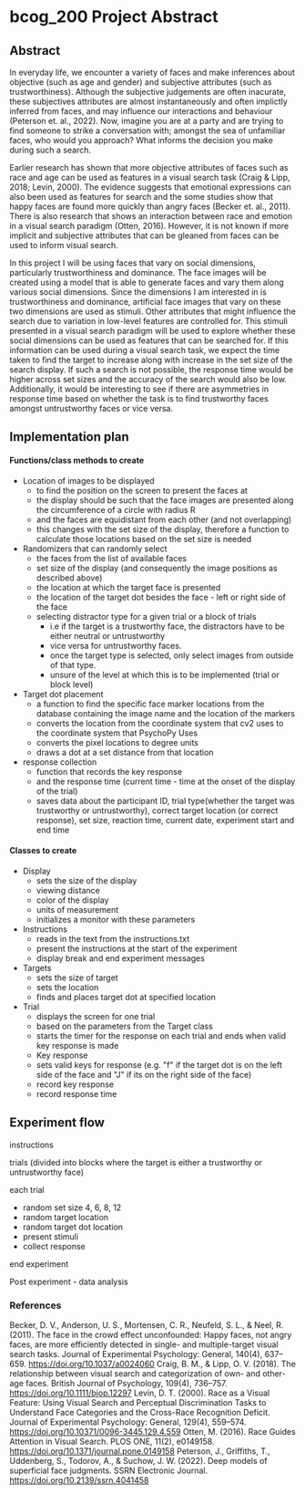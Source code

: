 # bcog_200 Project Abstract 

## Abstract

In everyday life, we encounter a variety of faces and make inferences about objective (such as age and gender) and subjective attributes (such as trustworthiness). Although the subjective judgements are often inacurate, these subjectives attributes are almost instantaneously and often implictly inferred from faces, and may influence our interactions and behaviour (Peterson et. al., 2022). Now, imagine you are at a party and are trying to find someone to strike a conversation with; amongst the sea of unfamiliar faces, who would you approach? What informs the decision you make during such a search. 

Earlier research has shown that more objective attributes of faces such as race and age can be used as features in a visual search task (Craig & Lipp, 2018; Levin, 2000). The evidence suggests that emotional expressions can also been used as features for search and the some studies show that happy faces are found more quickly than angry faces (Becker et. al., 2011). There is also research that shows an interaction between race and emotion in a visual search paradigm (Otten, 2016). However, it is not known if more implicit and subjective attributes that can be gleaned from faces can be used to inform visual search. 

In this project I will be using faces that vary on social dimensions, particularly trustworthiness and dominance. The face images will be created using a model that is able to generate faces and vary them along various social dimensions. Since the dimensions I am interested in is trustworthiness and dominance, artificial face images that vary on these two dimensions are used as stimuli. Other attributes that might influence the search due to variation in low-level features are controlled for. This stimuli presented in a visual search paradigm will be used to explore whether these social dimensions can be used as features that can be searched for. If this information can be used during a visual search task, we expect the time taken to find the target to increase along with increase in the set size of the search display. If such a search is not possible, the response time would be higher across set sizes and the accuracy of the search would also be low. Additionally, it would be interesting to see if there are asymmetries in response time based on whether the task is to find trustworthy faces amongst untrustworthy faces or vice versa. 

## Implementation plan
#### Functions/class methods to create 
- Location of images to be displayed
    - to find the position on the screen to present the faces at
    - the display should be such that the face images are presented along the circumference of a circle with radius R 
    - and the faces are equidistant from each other (and not overlapping)
    - this changes with the set size of the display, therefore a function to calculate those locations based on the set size is needed 
- Randomizers that can randomly select
    - the faces from the list of available faces
    - set size of the display (and consequently the image positions as described above)
    - the location at which the target face is presented
    - the location of the target dot besides the face - left or right side of the face
    - selecting distractor type for a given trial or a block of trials 
        - i.e if the target is a trustworthy face, the distractors have to be either neutral or untrustworthy
        - vice versa for untrustworthy faces. 
        - once the target type is selected, only select images from outside of that type.
        - unsure of the level at which this is to be implemented (trial or block level) 
- Target dot placement
    - a function to find the specific face marker locations from the database containing the image name and the location of the markers
    - converts the location from the coordinate system that cv2 uses to the coordinate system that PsychoPy Uses
    - converts the pixel locations to degree units 
    - draws a dot at a set distance from that location 
- response collection 
    - function that records the key response 
    - and the response time (current time - time at the onset of the display of the trial)
    - saves data about the participant ID, trial type(whether the target was trustworthy or untrustworthy), correct target location (or correct response), set size, reaction time, current date, experiment start and end time 
#### Classes to create
- Display 
    - sets the size of the display
    - viewing distance
    - color of the display
    - units of measurement 
    - initializes a monitor with these parameters
- Instructions
    - reads in the text from the instructions.txt
    - present the instructions at the start of the experiment 
    - display break and end experiment messages
- Targets
    - sets the size of target
    - sets the location
    - finds and places target dot at specified location 
- Trial 
    - displays the screen for one trial 
    - based on the parameters from the Target class
    - starts the timer for the response on each trial and ends when valid key response is made
    - Key response
    - sets valid keys for response (e.g. "f" if the target dot is on the left side of the face and "J" if its on the right side of the face)
    - record key response
    - record response time

## Experiment flow

instructions 

trials (divided into blocks where the target is either a trustworthy or untrustworthy face)

each trial 
- random set size 4, 6, 8, 12
- random target location 
- random target dot location 
- present stimuli
- collect response 

end experiment 

Post experiment - data analysis 



### References

Becker, D. V., Anderson, U. S., Mortensen, C. R., Neufeld, S. L., & Neel, R. (2011). The face in the crowd effect unconfounded: Happy faces, not angry faces, are more efficiently detected in single- and multiple-target visual search tasks. Journal of Experimental Psychology: General, 140(4), 637–659. https://doi.org/10.1037/a0024060
Craig, B. M., & Lipp, O. V. (2018). The relationship between visual search and categorization of own- and other-age faces. British Journal of Psychology, 109(4), 736–757. https://doi.org/10.1111/bjop.12297
Levin, D. T. (2000). Race as a Visual Feature: Using Visual Search and Perceptual Discrimination Tasks to Understand Face Categories and the Cross-Race Recognition Deficit. Journal of Experimental Psychology: General, 129(4), 559–574. https://doi.org/10.10371/0096-3445.129.4.559
Otten, M. (2016). Race Guides Attention in Visual Search. PLOS ONE, 11(2), e0149158. https://doi.org/10.1371/journal.pone.0149158
Peterson, J., Griffiths, T., Uddenberg, S., Todorov, A., & Suchow, J. W. (2022). Deep models of superficial face judgments. SSRN Electronic Journal. https://doi.org/10.2139/ssrn.4041458

